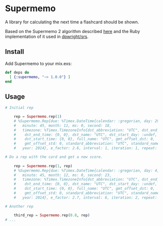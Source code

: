 Supermemo
=========

A library for calculating the next time a flashcard should be shown.

Based on the Supermemo 2 algorithm described [here](http://www.supermemo.com/english/ol/sm2.htm) and the Ruby implementation of it used in [dpwright/srs](https://github.com/dpwright/srs).

## Install

Add Supermemo to your mix.exs:

```elixir
def deps do
  [ {:supermemo, "~> 1.0.0"} ]
end
```

## Usage

```elixir
# Initial rep

    rep = Supermemo.rep(1)
    # %Supermemo.Rep{due: %Timex.DateTime{calendar: :gregorian, day: 29, hour: 5,
    #   minute: 45, month: 11, ms: 0, second: 18,
    #   timezone: %Timex.TimezoneInfo{dst_abbreviation: "UTC", dst_end_day: :undef,
    #    dst_end_time: {0, 0}, dst_name: "UTC", dst_start_day: :undef,
    #    dst_start_time: {0, 0}, full_name: "UTC", gmt_offset_dst: 0,
    #    gmt_offset_std: 0, standard_abbreviation: "UTC", standard_name: "UTC"},
    #   year: 2014}, e_factor: 2.6, interval: 1, iteration: 1, repeat: false}

# Do a rep with the card and get a new score.
    
    rep = Supermemo.rep(1, rep)
    # %Supermemo.Rep{due: %Timex.DateTime{calendar: :gregorian, day: 4, hour: 5,
    #   minute: 45, month: 12, ms: 0, second: 23,
    #   timezone: %Timex.TimezoneInfo{dst_abbreviation: "UTC", dst_end_day: :undef,
    #    dst_end_time: {0, 0}, dst_name: "UTC", dst_start_day: :undef,
    #    dst_start_time: {0, 0}, full_name: "UTC", gmt_offset_dst: 0,
    #    gmt_offset_std: 0, standard_abbreviation: "UTC", standard_name: "UTC"},
    #   year: 2014}, e_factor: 2.7, interval: 6, iteration: 2, repeat: false}

# Another rep

    third_rep = Supermemo.rep(0.8, rep)
# ...
```

